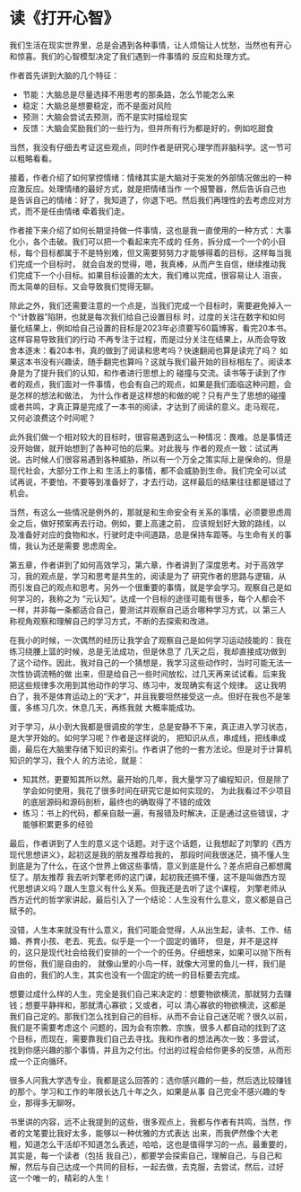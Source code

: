 # 读《打开心智》

我们生活在现实世界里，总是会遇到各种事情，让人烦恼让人忧愁，当然也有开心和惊喜。我们的心智模型决定了我们遇到一件事情的
反应和处理方式。

作者首先讲到大脑的几个特征：

- 节能：大脑总是尽量选择不用思考的那条路，怎么节能怎么来
- 稳定：大脑总是想要稳定，而不是面对风险
- 预测：大脑会尝试去预测，而不是实时描绘现实
- 反馈：大脑会奖励我们的一些行为，但并所有行为都是好的，例如吃甜食

当然，我没有仔细去考证这些观点，同时作者是研究心理学而非脑科学。这一节可以粗略看看。

接着，作者介绍了如何掌控情绪：情绪其实是大脑对于突发的外部情况做出的一种应激反应。处理情绪的最好方式，就是把情绪当作
一个报警器，然后告诉自己也是告诉自己的情绪：好了，我知道了，你退下吧。然后我们再理性的去考虑应对方式，而不是任由情绪
牵着我们走。

作者接下来介绍了如何长期坚持做一件事情，这也是我一直使用的一种方式：大事化小，各个击破。我们可以把一个看起来完不成的
任务，拆分成一个一个的小目标，每个目标都属于不是特别难，但又需要努努力才能够得着的目标，这样每当我们完成一个目标时，
就会自发的觉得，嗯，我真棒，从而产生自信，继续推动我们完成下一个小目标。如果目标设置的太大，我们难以完成，很容易让人
沮丧，而太简单的目标，又会导致我们觉得无聊。

除此之外，我们还需要注意的一个点是，当我们完成一个目标时，需要避免掉入一个“计数器”陷阱，也就是每次我们给自己设置目标
时，过度的关注在数字和如何量化结果上，例如给自己设置的目标是2023年必须要写60篇博客，看完20本书。这样容易导致我们的行动
不再专注于过程，而是过分关注在结果上，从而会导致舍本逐末：看20本书，真的做到了阅读和思考吗？快速翻阅也算是读完了吗？
如果这本书没有兴趣读，随手翻完也算吗？这就与我们最开始的目标相左了。阅读本身是为了提升我们的认知，和作者进行思想上的
碰撞与交流。读书等于读到了作者的观点，我们面对一件事情，也会有自己的观点，如果是我们面临这种问题，会是怎样的想法和做法，
为什么作者是这样想的和做的呢？只有产生了思想的碰撞或者共鸣，才真正算是完成了一本书的阅读，才达到了阅读的意义。走马观花，
又何必浪费这个时间呢？

此外我们做一个相对较大的目标时，很容易遇到这么一种情况：畏难。总是事情还没开始做，就开始想到了各种可怕的后果。对此我与
作者的观点一致：试试再说。古时候人们很容易遇到各种威胁，所以有一个万全之策实际上是保命的。但是现代社会，大部分工作上和
生活上的事情，都不会威胁到生命。我们完全可以试试再说，不要怕，不要等到准备好了，才去行动，这样最后的结果往往都是错过了
机会。

当然，有这么一些情况是例外的，那就是和生命安全有关系的事情，必须要思虑周全之后，做好预案再去行动。例如，要上高速之前，
应该规划好大致的路线，以及准备好对应的食物和水，行驶时走中间道路，总是保持车距等。与生命有关的事情，我认为还是需要
思虑周全。

第五章，作者讲到了如何高效学习，第六章，作者讲到了深度思考。对于高效学习，我的观点是，学习和思考是共生的，阅读是为了
研究作者的思路与逻辑，从而引发自己的观点和思考。另外一个很重要的事情，就是学会学习。观察自己是如何学习的，我称之为
“元认知”。达成一个目标的途径可能有很多，每个人都会不一样，并非每一条都适合自己，要测试并观察自己适合哪种学习方式，以
第三人称视角观察和理解自己的学习方式，不断的去探索和改进。

在我小的时候，一次偶然的经历让我学会了观察自己是如何学习运动技能的：我在练习绕腰上篮的时候，总是无法成功，但是休息了
几天之后，我却直接成功做到了这个动作。因此，我对自己的一个猜想是，我学习这些动作时，当时可能无法一次性协调流畅的做
出来，但是给自己一些时间放松，过几天再来试试看。后来我把这些规律多次用到其他动作的学习、练习中，发现确实有这个规律。
这让我明白了，我不是体育运动上的“天才”，并且我要坦然接受这一点。但好在我也不是笨蛋，多练习几次，休息几天，再练我就
大概率能成功。

对于学习，从小到大我都是很调皮的学生，总是安静不下来，真正进入学习状态，是大学开始的。如何学习呢？作者是这样说的，
把知识从点，串成线，把线串成面，最后在大脑里存储下知识的索引。作者讲了他的一套方法论。但是对于计算机知识的学习，我个人
的方法论，就是：

- 知其然，更要知其所以然。最开始的几年，我大量学习了编程知识，但是除了学会如何使用，我花了很多时间在研究它是如何实现的，
为此我看过不少项目的底层源码和源码剖析，最终也的确取得了不错的成效
- 练习：书上的代码，都亲自敲一遍，有报错及时解决，正是通过这些错误，才能够积累更多的经验

最后，作者讲到了人生的意义这个话题。对于这个话题，让我想起了刘擎的《西方现代思想讲义》，起初这是我的朋友推荐给我的，
那段时间我很迷茫，搞不懂人生到底是为了什么，在这个世界上做这些事情，意义到底是什么？差点把自己都想魔怔了。朋友推荐
我去听刘擎老师的这门课，起初我还搞不懂，这不是叫做西方现代思想讲义吗？跟人生意义有什么关系。但我还是去听了这个课程，
刘擎老师从西方近代的哲学家讲起，最后引入了一个结论：人生没有什么意义，意义都是自己赋予的。

没错，人生本来就没有什么意义，我们可能会觉得，人从出生起，读书、工作、结婚、养育小孩、老去、死去。似乎是一个一个固定的循环，
但是，并不是这样的，这只是现代社会给我们安排的一个一个的任务。仔细想来，如果可以抛下所有的世俗，我们是自由的，
就像山里的小鸟一样，就像大河里的鱼儿一样，我们是自由的，我们的人生，其实也没有一个固定的统一的目标要去完成。

想要过成什么样的人生，完全是我们自己来决定的：想要物欲横流，那就努力去赚钱；想要平静祥和，那就清心寡欲；又或者，可以
清心寡欲的物欲横流，这都是我们自己定的。那我们怎么找到自己的目标，从而不会让自己迷茫呢？很久以前，我们是不需要考虑这个
问题的，因为会有宗教、宗族，很多人都自动的找到了这个目标，而现在，需要靠我们自己去寻找。我和作者的想法再次一致：多尝试，
找到你感兴趣的那个事情，并且为之付出。付出的过程会给你更多的反馈，从而形成一个正向循环。

很多人问我大学选专业，我都是这么回答的：选你感兴趣的一些，然后选比较赚钱的那个。学习和工作的年限长达几十年之久，如果是从事
自己完全不感兴趣的专业，那得多无聊呀。

书里讲的内容，远不止我提到的这些，很多观点上，我都与作者有共鸣，当然，作者的文笔要比我好太多，能够以一种优雅的方式表达
出来，而我俨然像个大老粗，知道怎么干活却不知道怎么表述，哈哈，这也是值得学习的一点。最重要的，其实是，每一个读者（包括
我自己），都要学会探索自己，理解自己，与自己和解，然后与自己达成一个共同的目标，一起去做，去克服，去尝试，然后，过好
这一个唯一的，精彩的人生！
